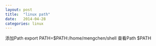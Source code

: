 ```yaml
---
layout: post
title:  "linux path"
date:   2014-04-28
categories: linux
---
```


添加Path  export PATH=$PATH:/home/mengchen/shell
查看Path $PATH